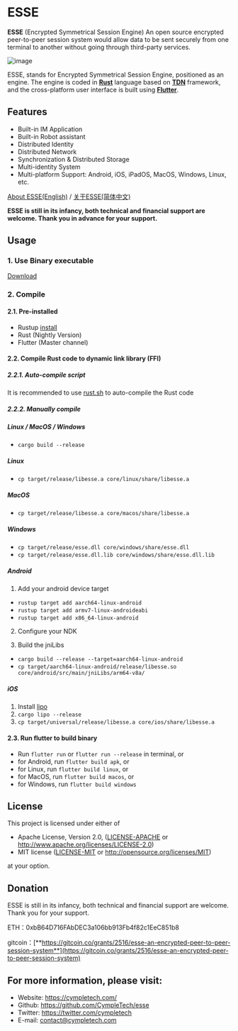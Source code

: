 # ESSE

**ESSE** (Encrypted Symmetrical Session Engine) An open source encrypted peer-to-peer session system would allow data to be sent securely from one terminal to another without going through third-party services.

![image](https://cympletech.com/statics/esse-show.gif)

ESSE, stands for Encrypted Symmetrical Session Engine, positioned as an engine. The engine is coded in [**Rust**](https://github.com/rust-lang/rust) language based on [**TDN**](https://github.com/cypherlink/TDN) framework, and the cross-platform user interface is built using [**Flutter**](https://github.com/flutter/flutter).

## Features
- Built-in IM Application
- Built-in Robot assistant
- Distributed Identity
- Distributed Network
- Synchronization & Distributed Storage
- Multi-identity System
- Multi-platform Support: Android, iOS, iPadOS, MacOS, Windows, Linux, etc.

[About ESSE(English)](https://github.com/CympleTech/esse/wiki/About-ESSE) / [关于ESSE(简体中文)](https://github.com/CympleTech/esse/wiki/%E5%85%B3%E4%BA%8E-ESSE)

**ESSE is still in its infancy, both technical and financial support are welcome. Thank you in advance for your support.**

## Usage
### 1. Use Binary executable
[Download](https://github.com/cympletech/esse/releases)

### 2. Compile
#### 2.1. Pre-installed
- Rustup [install](https://rustup.rs/)
- Rust (Nightly Version)
- Flutter (Master channel)

#### 2.2. Compile Rust code to dynamic link library (FFI)
##### 2.2.1. Auto-compile script
It is recommended to use [rust.sh](./rust.sh) to auto-compile the Rust code

##### 2.2.2. Manually compile
##### Linux / MacOS / Windows
- `cargo build --release`

##### Linux
- `cp target/release/libesse.a core/linux/share/libesse.a`

##### MacOS
- `cp target/release/libesse.a core/macos/share/libesse.a`

##### Windows
- `cp target/release/esse.dll core/windows/share/esse.dll`
- `cp target/release/esse.dll.lib core/windows/share/esse.dll.lib`

##### Android
1. Add your android device target

- `rustup target add aarch64-linux-android`
- `rustup target add armv7-linux-androideabi`
- `rustup target add x86_64-linux-android`

2. Configure your NDK

3. Build the jniLibs
- `cargo build --release --target=aarch64-linux-android`
- `cp target/aarch64-linux-android/release/libesse.so core/android/src/main/jniLibs/arm64-v8a/`

##### iOS
1. Install [lipo](https://github.com/TimNN/cargo-lipo)
2. `cargo lipo --release`
3. `cp target/universal/release/libesse.a core/ios/share/libesse.a`

#### 2.3. Run flutter to build binary
- Run `flutter run` or `flutter run --release` in terminal, or
- for Android, run `flutter build apk`, or
- for Linux, run `flutter build linux`, or
- for MacOS, run `flutter build macos`, or
- for Windows, run `flutter build windows`

## License

This project is licensed under either of

 * Apache License, Version 2.0, ([LICENSE-APACHE](LICENSE-APACHE) or
   http://www.apache.org/licenses/LICENSE-2.0)
 * MIT license ([LICENSE-MIT](LICENSE-MIT) or
   http://opensource.org/licenses/MIT)

at your option.


## Donation

ESSE is still in its infancy, both technical and financial support are welcome. Thank you for your support.

ETH：0xbB64D716FAbDEC3a106bb913Fb4f82c1EeC851b8

gitcoin：[**https://gitcoin.co/grants/2516/esse-an-encrypted-peer-to-peer-session-system**](https://gitcoin.co/grants/2516/esse-an-encrypted-peer-to-peer-session-system)

## For more information, please visit:
- Website: https://cympletech.com/
- Github: https://github.com/CympleTech/esse
- Twitter: https://twitter.com/cympletech
- E-mail: contact@cympletech.com
